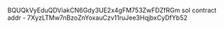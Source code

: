 BQUQkVyEduQDViakCN6Gdy3UE2x4gFM753ZwFDZfRGm
sol contract addr - 7XyzLTMw7nBzoZnYoxauCzv11ruJee3HqjbxCyDfYb52
